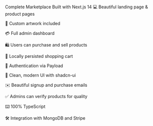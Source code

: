 Complete Marketplace Built with Next.js 14
💻 Beautiful landing page & product pages

🎨 Custom artwork included

💳 Full admin dashboard

🛍️ Users can purchase and sell products

🛒 Locally persisted shopping cart

🔑 Authentication via Payload

🌟 Clean, modern UI with shadcn-ui

✉️ Beautiful signup and purchase emails

✅ Admins can verify products for quality

⌨️ 100% TypeScript

🛠️ Integration with MongoDB and Stripe

